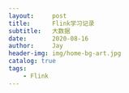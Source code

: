 ```yaml
---
layout:     post
title:      Flink学习记录
subtitle:   大数据
date:       2020-08-16
author:     Jay
header-img: img/home-bg-art.jpg
catalog: true
tags:
    - Flink
---
```


